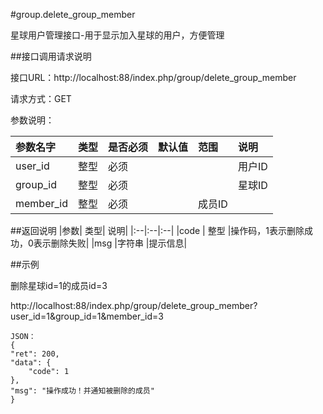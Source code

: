 #group.delete_group_member

星球用户管理接口-用于显示加入星球的用户，方便管理

##接口调用请求说明

接口URL：http://localhost:88/index.php/group/delete_group_member

请求方式：GET

参数说明：

|参数名字   | 类型|  是否必须   | 默认值   | 范围      |  说明|
|:--|:--|:--|:--|:--|:--|
|user_id|整型|必须|||用户ID|
|group_id|整型|必须|||星球ID|
|member_id|整型|必须||成员ID|


##返回说明
|参数|        类型|   说明|
|:--|:--|:--|
|code  |  整型  |操作码，1表示删除成功，0表示删除失败|
|msg |字符串 |提示信息|


##示例

删除星球id=1的成员id=3

http://localhost:88/index.php/group/delete_group_member?user_id=1&group_id=1&member_id=3

    JSON：
    {
	"ret": 200,
	"data": {
		"code": 1
	},
	"msg": "操作成功！并通知被删除的成员"
	}